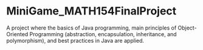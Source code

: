 # MiniGame_MATH154FinalProject
A project where the basics of Java programming, main principles of Object-Oriented Programming (abstraction, encapsulation, inheritance, and polymorphism), and best practices in Java are applied.
